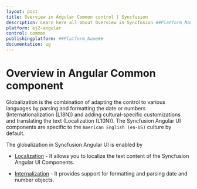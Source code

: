 ```yaml
---
layout: post
title: Overview in Angular Common control | Syncfusion
description: Learn here all about Overview in Syncfusion ##Platform_Name## Common control of Syncfusion Essential JS 2 and more.
platform: ej2-angular
control: common
publishingplatform: ##Platform_Name##
documentation: ug
---
```


# Overview in Angular Common component

Globalization is the combination of adapting the control to various languages by parsing and formatting the date or numbers (Internationalization (L18N)) and adding cultural-specific customizations and translating the text (Localization (L10N)). The Syncfusion Angular UI components are specific to the `American English (en-US)` culture by default.

The globalization in Syncfusion Angular UI is enabled by

* [Localization](../../documentation/common/localization/) - It allows you to localize the text content of the Syncfusion Angular UI Components.

* [Internalization](../../common/internationalization/) - It provides support for formatting and parsing date and number objects.